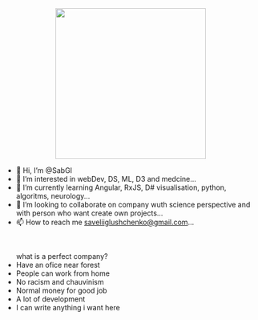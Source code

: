 <div class = "header" align = "center" >
  <img src="https://media.giphy.com/media/T8Dhl1KPyzRqU/giphy.gif" width="300"/>
</div>


- 👋 Hi, I’m @SabGl
- 👀 I’m interested in webDev, DS, ML, D3 and medcine...
- 🌱 I’m currently learning  Angular, RxJS, D# visualisation, python, algoritms, neurology...
- 💞️ I’m looking to collaborate on company wuth science perspective and with person who want create own projects...
- 📫 How to reach me saveliiglushchenko@gmail.com...
<br>
<div>
  <ul what is a perfect company?>what is a perfect company?
    <li> Have an ofice near forest </li>
    <li> People can work from home </li>
    <li> No racism and chauvinism </li>
    <li> Normal money for good job </li>
    <li> A lot of development </li>
    <li> I can write anything i want here </li>
  </ul>
  
